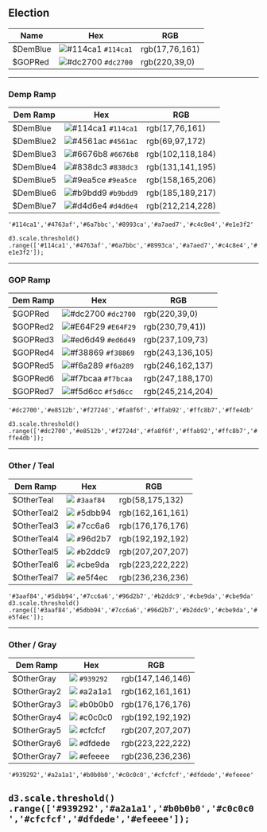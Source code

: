 ## Election

| Name | Hex | RGB |
| --- | --- | --- |
| $DemBlue | ![\#114ca1](https://placehold.it/15/114ca1/000000?text=+) `#114ca1` | rgb\(17,76,161\) |
| $GOPRed | ![\#dc2700](https://placehold.it/15/dc2700/000000?text=+) `#dc2700` | rgb\(220,39,0\) |

---

### Demp Ramp

| Dem Ramp | Hex | RGB |
| --- | --- | --- |
| $DemBlue | ![\#114ca1](https://placehold.it/15/114ca1/000000?text=+) `#114ca1` | rgb\(17,76,161\) |
| $DemBlue2 | ![\#4561ac](https://placehold.it/15/4561ac/000000?text=+) `#4561ac` | rgb\(69,97,172\) |
| $DemBlue3 | ![\#6676b8](https://placehold.it/15/6676b8/000000?text=+) `#6676b8` | rgb\(102,118,184\) |
| $DemBlue4 | ![\#838dc3](https://placehold.it/15/838dc3/000000?text=+) `#838dc3` | rgb\(131,141,195\) |
| $DemBlue5 | ![\#9ea5ce](https://placehold.it/15/9ea5ce/000000?text=+) `#9ea5ce` | rgb\(158,165,206\) |
| $DemBlue6 | ![\#b9bdd9](https://placehold.it/15/b9bdd9/000000?text=+) `#b9bdd9` | rgb\(185,189,217\) |
| $DemBlue7 | ![\#d4d6e4](https://placehold.it/15/d4d6e4/000000?text=+) `#d4d6e4` | rgb\(212,214,228\) |

`'#114ca1','#4763af','#6a7bbc','#8993ca','#a7aed7','#c4c8e4','#e1e3f2'`

`d3.scale.threshold()
    .range(['#114ca1','#4763af','#6a7bbc','#8993ca','#a7aed7','#c4c8e4','#e1e3f2']);`

---

### GOP Ramp

| Dem Ramp | Hex | RGB |
| --- | --- | --- |
| $GOPRed | ![\#dc2700](https://placehold.it/15/dc2700/000000?text=+) `#dc2700` | rgb\(220,39,0\) |
| $GOPRed2 | ![\#E64F29](https://placehold.it/15/E64F29/000000?text=+) `#E64F29` | rgb\(230,79,41\)\) |
| $GOPRed3 | ![\#ed6d49](https://placehold.it/15/ed6d49/000000?text=+) `#ed6d49` | rgb\(237,109,73\) |
| $GOPRed4 | ![\#f38869](https://placehold.it/15/f38869/000000?text=+) `#f38869` | rgb\(243,136,105\) |
| $GOPRed5 | ![\#f6a289](https://placehold.it/15/f6a289/000000?text=+) `#f6a289` | rgb\(246,162,137\) |
| $GOPRed6 | ![\#f7bcaa](https://placehold.it/15/f7bcaa/000000?text=+) `#f7bcaa` | rgb\(247,188,170\) |
| $GOPRed7 | ![\#f5d6cc](https://placehold.it/15/f5d6cc/000000?text=+) `#f5d6cc` | rgb\(245,214,204\) |

`'#dc2700','#e8512b','#f2724d','#fa8f6f','#ffab92','#ffc8b7','#ffe4db'`

`d3.scale.threshold()
    .range(['#dc2700','#e8512b','#f2724d','#fa8f6f','#ffab92','#ffc8b7','#ffe4db']);`

---

### Other / Teal

| Dem Ramp | Hex | RGB |
| --- | --- | --- |
| $OtherTeal | ![](https://placehold.it/15/3aaf84/000000?text=+) `#3aaf84` | rgb\(58,175,132\) |
| $OtherTeal2 | ![](https://placehold.it/15/5dbb94/000000?text=+) `#`5dbb94 | rgb\(162,161,161\) |
| $OtherTeal3 | ![](https://placehold.it/15/7cc6a6/000000?text=+) `#`7cc6a6 | rgb\(176,176,176\) |
| $OtherTeal4 | ![](https://placehold.it/15/96d2b7/000000?text=+) `#`96d2b7 | rgb\(192,192,192\) |
| $OtherTeal5 | ![](https://placehold.it/15/b2ddc9/000000?text=+) `#`b2ddc9 | rgb\(207,207,207\) |
| $OtherTeal6 | ![](https://placehold.it/15/cbe9da/000000?text=+) `#`cbe9da | rgb\(223,222,222\) |
| $OtherTeal7 | ![](https://placehold.it/15/e5f4ec/000000?text=+) `#`e5f4ec | rgb\(236,236,236\) |

`'#3aaf84','#5dbb94','#7cc6a6','#96d2b7','#b2ddc9','#cbe9da','#cbe9da'`  
`d3.scale.threshold()  
.range(['#3aaf84','#5dbb94','#7cc6a6','#96d2b7','#b2ddc9','#cbe9da','#e5f4ec']);`

---

### Other / Gray

| Dem Ramp | Hex | RGB |
| --- | --- | --- |
| $OtherGray | ![](https://placehold.it/15/939292/000000?text=+) `#939292` | rgb\(147,146,146\) |
| $OtherGray2 | ![](https://placehold.it/15/a2a1a1/000000?text=+) `#`a2a1a1 | rgb\(162,161,161\) |
| $OtherGray3 | ![](https://placehold.it/15/b0b0b0/000000?text=+) `#`b0b0b0 | rgb\(176,176,176\) |
| $OtherGray4 | ![](https://placehold.it/15/c0c0c0/000000?text=+) `#`c0c0c0 | rgb\(192,192,192\) |
| $OtherGray5 | ![](https://placehold.it/15/cfcfcf/000000?text=+) `#`cfcfcf | rgb\(207,207,207\) |
| $OtherGray6 | ![](https://placehold.it/15/dfdede/000000?text=+) `#`dfdede | rgb\(223,222,222\) |
| $OtherGray7 | ![](https://placehold.it/15/efeeee/000000?text=+) `#`efeeee | rgb\(236,236,236\) |

`'#939292','#a2a1a1','#b0b0b0','#c0c0c0','#cfcfcf','#dfdede','#efeeee'`

`d3.scale.threshold()
    .range(['#939292','#a2a1a1','#b0b0b0','#c0c0c0','#cfcfcf','#dfdede','#efeeee']);`
---



